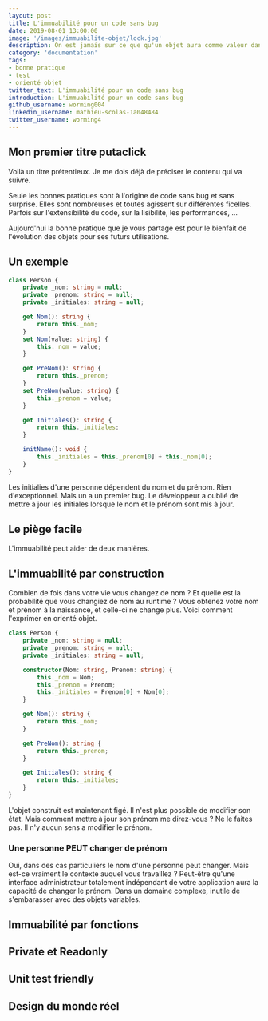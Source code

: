 ```yaml
---
layout: post
title: L'immuabilité pour un code sans bug
date: 2019-08-01 13:00:00
image: '/images/immuabilite-objet/lock.jpg'
description: On est jamais sur ce que qu'un objet aura comme valeur dans le temps...
category: 'documentation'
tags:
- bonne pratique
- test
- orienté objet
twitter_text: L'immuabilité pour un code sans bug
introduction: L'immuabilité pour un code sans bug
github_username: worming004
linkedin_username: mathieu-scolas-1a048484
twitter_username: worming4
---
```


## Mon premier titre putaclick

Voilà un titre prétentieux. Je me dois déjà de préciser le contenu qui va suivre.

Seule les bonnes pratiques sont à l'origine de code sans bug et sans surprise. Elles sont nombreuses et toutes agissent sur différentes ficelles. Parfois sur l'extensibilité du code, sur la lisibilité, les performances, ...

Aujourd'hui la bonne pratique que je vous partage est pour le bienfait de l'évolution des objets pour ses futurs utilisations.

## Un exemple

```ts
class Person {
    private _nom: string = null;
    private _prenom: string = null;
    private _initiales: string = null;

    get Nom(): string {
        return this._nom;
    }
    set Nom(value: string) {
        this._nom = value;
    }

    get PreNom(): string {
        return this._prenom;
    }
    set PreNom(value: string) {
        this._prenom = value;
    }

    get Initiales(): string {
        return this._initiales;
    }

    initName(): void {
        this._initiales = this._prenom[0] + this._nom[0];
    }
}
```

Les initialies d'une personne dépendent du nom et du prénom. Rien d'exceptionnel. Mais un a un premier bug.
Le développeur a oublié de mettre à jour les initiales lorsque le nom et le prénom sont mis à jour.

## Le piège facile



L'immuabilité peut aider de deux manières.

## L'immuabilité par construction

Combien de fois dans votre vie vous changez de nom ? Et quelle est la probabilité que vous changiez de nom au runtime ?
Vous obtenez votre nom et prénom à la naissance, et celle-ci ne change plus. Voici comment l'exprimer en orienté objet.

```ts
class Person {
    private _nom: string = null;
    private _prenom: string = null;
    private _initiales: string = null;

    constructor(Nom: string, Prenom: string) {
        this._nom = Nom;
        this._prenom = Prenom;
        this._initiales = Prenom[0] + Nom[0];
    }

    get Nom(): string {
        return this._nom;
    }

    get PreNom(): string {
        return this._prenom;
    }

    get Initiales(): string {
        return this._initiales;
    }
}
```

L'objet construit est maintenant figé. Il n'est plus possible de modifier son état.
Mais comment mettre à jour son prénom me direz-vous ? Ne le faites pas. Il n'y aucun sens a modifier le prénom.

### Une personne PEUT changer de prénom

Oui, dans des cas particuliers le nom d'une personne peut changer. Mais est-ce vraiment le contexte auquel vous travaillez ? Peut-être qu'une interface administrateur totalement indépendant de votre application aura la capacité de changer le prénom. Dans un domaine complexe, inutile de s'embarasser avec des objets variables.

## Immuabilité par fonctions

## Private et Readonly

## Unit test friendly

## Design du monde réel

